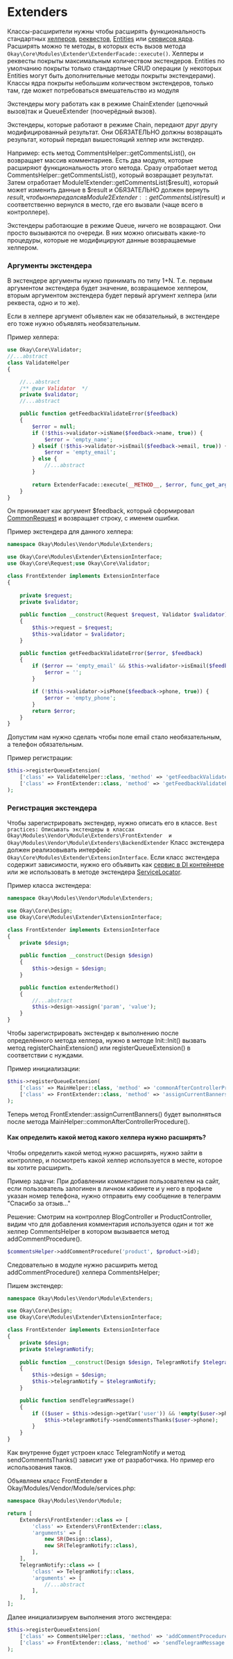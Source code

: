# Extenders

Классы-расширители нужны чтобы расширять функциональность стандартных [хелперов](./../helpers.md),
[реквестов](./../requests.md), [Entities](./../entities.md) или [сервисов ядра](./../core/README.md).
Расширять можно те методы, в которых есть вызов метода `Okay\Core\Modules\Extender\ExtenderFacade::execute()`.
Хелперы и реквесты покрыты максимальным количеством экстендеров. Entities по умолчанию покрыты только стандартные
CRUD операции (у некоторых Entities могут быть дополнительные методы покрыты экстендерами). Классы ядра покрыты 
небольшим количеством экстендеров, только там, где может потребоваться вмешательство из модуля

Экстендеры могу работать как в режиме ChainExtender (цепочный вызов)так и QueueExtender (поочерёдный вызов).

Экстендеры, которые работают в режиме Chain, передают друг другу модифицированный результат.
Они ОБЯЗАТЕЛЬНО должны возвращать результат, который передал вышестоящий хелпер или экстендер.

Например: есть метод CommentsHelper::getCommentsList(), он возвращает массив комментариев.
Есть два модуля, которые расширяют функциональность этого метода.
Сразу отработает метод CommentsHelper::getCommentsList(), который возвращает результат.
Затем отработает Module1Extender::getCommentsList($result), который может изменить данные в $result и ОБЯЗАТЕЛЬНО
должен вернуть $result, чтобы он передался в Module2Extender::getCommentsList($result) и соответственно вернулся
в место, где его вызвали (чаще всего в контроллере).

Экстендеры работающие в режиме Queue, ничего не возвращают. Они просто вызываются по очереди.
В них можно описывать какие-то процедуры, которые не модифицируют данные возвращаемые хелпером.

### Аргументы экстендера

В экстендере аргументы нужно принимать по типу 1+N. Т.е. первым аргументом экстендера будет значение, возвращаемое
хелпером, вторым аргументом экстендера будет первый аргумент хелпера (или реквеста, одно и то же).

Если в хелпере аргумент объявлен как не обязательный, в экстендере его тоже нужно объявлять необязательным. 

Пример хелпера:
```php
use Okay\Core\Validator;
//...abstract
class ValidateHelper
{

    //...abstract 
    /** @var Validator  */
    private $validator;
    //...abstract 

    public function getFeedbackValidateError($feedback)
    {
        $error = null;
        if (!$this->validator->isName($feedback->name, true)) {
            $error = 'empty_name';
        } elseif (!$this->validator->isEmail($feedback->email, true)) {
            $error = 'empty_email';
        } else {
            //...abstract 
        }
    
        return ExtenderFacade::execute(__METHOD__, $error, func_get_args());
    }
}
```
Он принимает как аргумент $feedback, который сформировал [CommonRequest](./../requests.md) и возвращает строку,
с именем ошибки.

Пример экстендера для данного хелпера:
```php
namespace Okay\Modules\Vendor\Module\Extenders;

use Okay\Core\Modules\Extender\ExtensionInterface;
use Okay\Core\Request;use Okay\Core\Validator;

class FrontExtender implements ExtensionInterface
{
    
    private $request;
    private $validator;
    
    public function __construct(Request $request, Validator $validator)
    {
        $this->request = $request;
        $this->validator = $validator;
    }

    public function getFeedbackValidateError($error, $feedback)
    {
        if ($error == 'empty_email' && $this->validator->isEmail($feedback->email)) { // Перевалидируем поле email
            $error = '';
        }

        if (!$this->validator->isPhone($feedback->phone, true)) {
            $error = 'empty_phone';
        }
        return $error;
    }
}
```
Допустим нам нужно сделать чтобы поле email стало необязательным, а телефон обязательным.

Пример регистрации:
```php
$this->registerQueueExtension(
    ['class' => ValidateHelper::class, 'method' => 'getFeedbackValidateError'],
    ['class' => FrontExtender::class, 'method' => 'getFeedbackValidateError']
);
```

### Регистрация экстендера <a name="registerExtender">
Чтобы зарегистрировать экстендер, нужно описать его в классе.
`Best practices: Описывать экстендеры в классах Okay\Modules\Vendor\Module\Extenders\FrontExtender 
и Okay\Modules\Vendor\Module\Extenders\BackendExtender`
Класс экстендера должен реализовывать интерфейс `Okay\Core\Modules\Extender\ExtensionInterface`.
Если класс экстендера содержит зависимости,
нужно его объявить как [сервис в DI контейнере](./../di_container.md#serviceRegister) или же использовать в методе
экстендера [ServiceLocator](./../service_locator.md).

Пример класса экстендера:
```php
namespace Okay\Modules\Vendor\Module\Extenders;

use Okay\Core\Design;
use Okay\Core\Modules\Extender\ExtensionInterface;

class FrontExtender implements ExtensionInterface
{
    private $design;
    
    public function __construct(Design $design)
    {
        $this->design = $design;
    }

    public function extenderMethod()
    {
        //...abstract
        $this->design->assign('param', 'value');
    }
}
```

Чтобы зарегистрировать экстендер к выполнению после определённого метода хелпера, нужно в методе Init::Init()
вызвать метод registerChainExtension() или registerQueueExtension() в соответствии с нуждами.

Пример инициализации:
```php
$this->registerQueueExtension(
    ['class' => MainHelper::class, 'method' => 'commonAfterControllerProcedure'],
    ['class' => FrontExtender::class, 'method' => 'assignCurrentBanners']
);
```
Теперь метод FrontExtender::assignCurrentBanners() будет выполняться 
после метода MainHelper::commonAfterControllerProcedure().

#### Как определить какой метод какого хелпера нужно расширять?
Чтобы определить какой метод нужно расширять, нужно зайти в контроллер, и посмотреть какой хелпер используется в месте,
которое вы хотите расширить.

Пример задачи:
При добавлении комментария пользователем на сайт, если пользователь залогинен в личном кабинете и у него в профиле
указан номер телефона, нужно отправить ему сообщение в телеграмм "Спасибо за отзыв..."

Решение:
Смотрим на контроллер BlogController и ProductController, видим что для добавления комментария используется
один и тот же хелпер CommentsHelper в котором вызывается метод addCommentProcedure().

```php
$commentsHelper->addCommentProcedure('product', $product->id);
```

Следовательно в модуле нужно расширить метод addCommentProcedure() хелпера CommentsHelper;

Пишем экстендер:
```php
namespace Okay\Modules\Vendor\Module\Extenders;

use Okay\Core\Design;
use Okay\Core\Modules\Extender\ExtensionInterface;

class FrontExtender implements ExtensionInterface
{
    private $design;
    private $telegramNotify;
    
    public function __construct(Design $design, TelegramNotify $telegramNotify)
    {
        $this->design = $design;
        $this->telegramNotify = $telegramNotify;
    }

    public function sendTelegramMessage()
    {
        if (($user = $this->design->getVar('user')) && !empty($user->phone)) {
            $this->telegramNotify->sendCommentsThanks($user->phone);
        }
    }
}
```
Как внутренне будет устроен класс TelegramNotify и метод sendCommentsThanks() зависит уже от разработчика. Но пример его
использования таков.

Объявляем класс FrontExtender в Okay/Modules/Vendor/Module/services.php:
```php
namespace Okay\Modules\Vendor\Module;

return [
    Extenders\FrontExtender::class => [
        'class' => Extenders\FrontExtender::class,
        'arguments' => [
            new SR(Design::class),
            new SR(TelegramNotify::class),
        ],
    ],
    TelegramNotify::class => [
        'class' => TelegramNotify::class,
        'arguments' => [
            //...abstract
        ],
    ],
];
```

Далее инициализируем выполнения этого экстендера:
```php
$this->registerQueueExtension(
    ['class' => CommentsHelper::class, 'method' => 'addCommentProcedure'],
    ['class' => FrontExtender::class, 'method' => 'sendTelegramMessage']
);
```